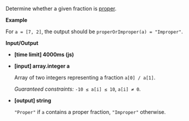 ﻿Determine whether a given fraction is [proper](keyword://proper-fraction).

**Example**

For `a = [7, 2]`, the output should be
`properOrImproper(a) = "Improper"`.

**Input/Output**

*   **[time limit] 4000ms (js)**

*   **[input] array.integer a**

    Array of two integers representing a fraction `a[0] / a[1]`.

    _Guaranteed constraints:_
    `-10 ≤ a[i] ≤ 10`,
    `a[i] ≠ 0`.

*   **[output] string**

    `"Proper"` if `a` contains a proper fraction, `"Improper"` otherwise.